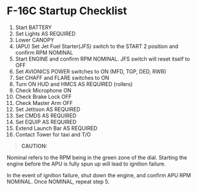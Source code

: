 # F-16C Startup Checklist

1. Start BATTERY
2. Set Lights AS REQUIRED
3. Lower CANOPY
4. (APU) Set Jet Fuel Starter(JFS) switch to the START 2 position and confirm RPM NOMINAL
5. Start ENGINE and confirm RPM NOMINAL. JFS switch will reset itself to OFF
6. Set AVIONICS POWER switches to ON (MFD, TGP, DED, RWR)
7. Set CHAFF and FLARE switches to ON
8. Turn ON HUD and HMCS AS REQUIRED (rollers)
9. Check Microphone ON
10. Check Brake Lock OFF
11. Check Master Arm OFF
12. Set Jettison AS REQUIRED
13. Set CMDS AS REQUIRED
14. Set EQUIP AS REQUIRED
15. Extend Launch Bar AS REQUIRED
16. Contact Tower for taxi and T/O

> **CAUTION:**

<div class="border-s-4 border-red-700 ps-4 my-5 flex flex-col gap-5">
<p>Nominal refers to the RPM being in the green zone of the dial. Starting the engine before the APU is fully spun up will lead to ignition failure. </p>
    
<p>In the event of ignition failure, shut down the engine, and confirm APU RPM NOMINAL. Once NOMINAL, repeat step 5.</p>
</div>
